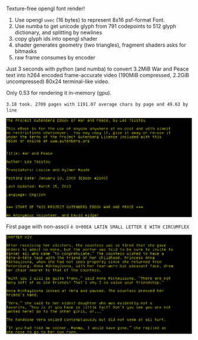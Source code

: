 Texture-free opengl font render!

1. Use opengl `uvec` (16 bytes) to represent 8x16 psf-format Font.
2. Use numba to get unicode glyph from 791 codepoints to 512 glyph dictionary, and splitting by newlines
3. copy glyph ids into opengl shader
4. shader generates geometry (two triangles), fragment shaders asks for bitmasks
5. raw frame consumes by encoder

Just 3 seconds with python (and numba) to convert 3.2MiB War and Peace text into h264 encoded frame-accurate video (190MiB compressed, 2.2GiB uncompressed) 80x24 terminal-like video.

Only 0.53 for rendering it in-memory (gpu).


```
3.18 took. 2709 pages with 1191.07 average chars by page and 49.63 by line
```

![Rendered first page](render_first_page.png)

First page with non-asscii `ê U+00EA LATIN SMALL LETTER E WITH CIRCUMFLEX`

![Rendered unicode page](render_unicode.png)
